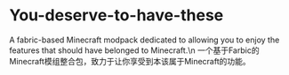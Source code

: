 # You-deserve-to-have-these
A fabric-based Minecraft modpack dedicated to allowing you to enjoy the features that should have belonged to Minecraft.\n
一个基于Farbic的Minecraft模组整合包，致力于让你享受到本该属于Minecraft的功能。
